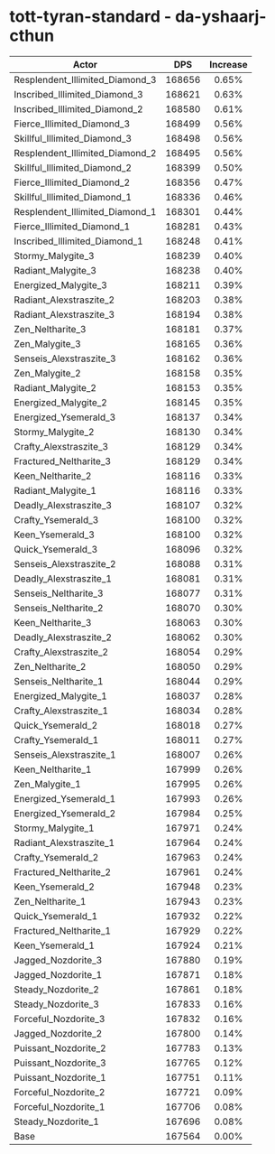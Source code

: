 # tott-tyran-standard - da-yshaarj-cthun
| Actor | DPS | Increase |
|---|:---:|:---:|
|Resplendent_Illimited_Diamond_3|168656|0.65%|
|Inscribed_Illimited_Diamond_3|168621|0.63%|
|Inscribed_Illimited_Diamond_2|168580|0.61%|
|Fierce_Illimited_Diamond_3|168499|0.56%|
|Skillful_Illimited_Diamond_3|168498|0.56%|
|Resplendent_Illimited_Diamond_2|168495|0.56%|
|Skillful_Illimited_Diamond_2|168399|0.50%|
|Fierce_Illimited_Diamond_2|168356|0.47%|
|Skillful_Illimited_Diamond_1|168336|0.46%|
|Resplendent_Illimited_Diamond_1|168301|0.44%|
|Fierce_Illimited_Diamond_1|168281|0.43%|
|Inscribed_Illimited_Diamond_1|168248|0.41%|
|Stormy_Malygite_3|168239|0.40%|
|Radiant_Malygite_3|168238|0.40%|
|Energized_Malygite_3|168211|0.39%|
|Radiant_Alexstraszite_2|168203|0.38%|
|Radiant_Alexstraszite_3|168194|0.38%|
|Zen_Neltharite_3|168181|0.37%|
|Zen_Malygite_3|168165|0.36%|
|Senseis_Alexstraszite_3|168162|0.36%|
|Zen_Malygite_2|168158|0.35%|
|Radiant_Malygite_2|168153|0.35%|
|Energized_Malygite_2|168145|0.35%|
|Energized_Ysemerald_3|168137|0.34%|
|Stormy_Malygite_2|168130|0.34%|
|Crafty_Alexstraszite_3|168129|0.34%|
|Fractured_Neltharite_3|168129|0.34%|
|Keen_Neltharite_2|168116|0.33%|
|Radiant_Malygite_1|168116|0.33%|
|Deadly_Alexstraszite_3|168107|0.32%|
|Crafty_Ysemerald_3|168100|0.32%|
|Keen_Ysemerald_3|168100|0.32%|
|Quick_Ysemerald_3|168096|0.32%|
|Senseis_Alexstraszite_2|168088|0.31%|
|Deadly_Alexstraszite_1|168081|0.31%|
|Senseis_Neltharite_3|168077|0.31%|
|Senseis_Neltharite_2|168070|0.30%|
|Keen_Neltharite_3|168063|0.30%|
|Deadly_Alexstraszite_2|168062|0.30%|
|Crafty_Alexstraszite_2|168054|0.29%|
|Zen_Neltharite_2|168050|0.29%|
|Senseis_Neltharite_1|168044|0.29%|
|Energized_Malygite_1|168037|0.28%|
|Crafty_Alexstraszite_1|168034|0.28%|
|Quick_Ysemerald_2|168018|0.27%|
|Crafty_Ysemerald_1|168011|0.27%|
|Senseis_Alexstraszite_1|168007|0.26%|
|Keen_Neltharite_1|167999|0.26%|
|Zen_Malygite_1|167995|0.26%|
|Energized_Ysemerald_1|167993|0.26%|
|Energized_Ysemerald_2|167984|0.25%|
|Stormy_Malygite_1|167971|0.24%|
|Radiant_Alexstraszite_1|167964|0.24%|
|Crafty_Ysemerald_2|167963|0.24%|
|Fractured_Neltharite_2|167961|0.24%|
|Keen_Ysemerald_2|167948|0.23%|
|Zen_Neltharite_1|167943|0.23%|
|Quick_Ysemerald_1|167932|0.22%|
|Fractured_Neltharite_1|167929|0.22%|
|Keen_Ysemerald_1|167924|0.21%|
|Jagged_Nozdorite_3|167880|0.19%|
|Jagged_Nozdorite_1|167871|0.18%|
|Steady_Nozdorite_2|167861|0.18%|
|Steady_Nozdorite_3|167833|0.16%|
|Forceful_Nozdorite_3|167832|0.16%|
|Jagged_Nozdorite_2|167800|0.14%|
|Puissant_Nozdorite_2|167783|0.13%|
|Puissant_Nozdorite_3|167765|0.12%|
|Puissant_Nozdorite_1|167751|0.11%|
|Forceful_Nozdorite_2|167721|0.09%|
|Forceful_Nozdorite_1|167706|0.08%|
|Steady_Nozdorite_1|167696|0.08%|
|Base|167564|0.00%|
